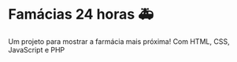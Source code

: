 # Famácias 24 horas 🚑
Um projeto para mostrar a farmácia mais próxima! Com HTML, CSS, JavaScript e PHP
<br>
